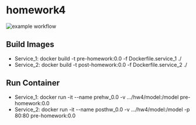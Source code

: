# homework4

![example workflow](https://github.com/uoon97/homework4/actions/workflows/test_service.yml/badge.svg?branch=master)

## Build Images
- Service_1: docker build -t pre-homework:0.0 -f Dockerfile.service_1 ./  
- Service_2: docker build -t post-homework:0.0 -f Dockerfile.service_2 ./

## Run Container
- Service_1: docker run -it --name prehw_0.0 -v .../hw4/model:/model pre-homework:0.0
- Service_2: docker run -it --name posthw_0.0 -v .../hw4/model:/model -p 80:80 pre-homework:0.0
